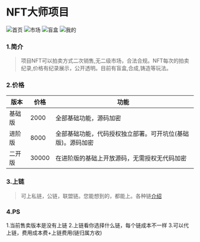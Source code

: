 # NFT大师项目
![首页](https://github.com/qq2504021719/NFT/blob/master/img/WX20220714-104132%402x.png)
![市场](https://github.com/qq2504021719/NFT/blob/master/img/WX20220714-104211%2x.png)
![盲盒](https://github.com/qq2504021719/NFT/blob/master/img/WX20220714-104231%2x.png)
![我的](https://github.com/qq2504021719/NFT/blob/master/img/WX20220714-104245%2x.png)

### 1.简介
> 项目NFT可以拍卖方式二次销售,无二级市场，合法合规。NFT每次的拍卖纪录,价格有纪录展示，公开透明。目前有盲盒,合成,铸造等玩法。

### 2.价格
| 版本  | 价格  | 功能 |
| ------------ | ------------ |------------ |
| 基础版  | 2000  | 全部基础功能，源码加密|
| 进阶版  | 8000  | 全部基础功能，代码授权独立部署。可开坑位(基础版)。源码加密|
| 二开版  | 30000 | 在进阶版的基础上开放源码，无需授权无代码加密|


### 3.上链
> 可上私链，公链，联盟链。您能想到的，都能上。各种链[介绍](https://blog.csdn.net/susieweijs/article/details/125718689)


### 4.PS

1.当前售卖版本是没有上链
2.上链看你选择什么链，每个链成本不一样
3.可以代上链，费用成本费+上链费用(链归属方收)